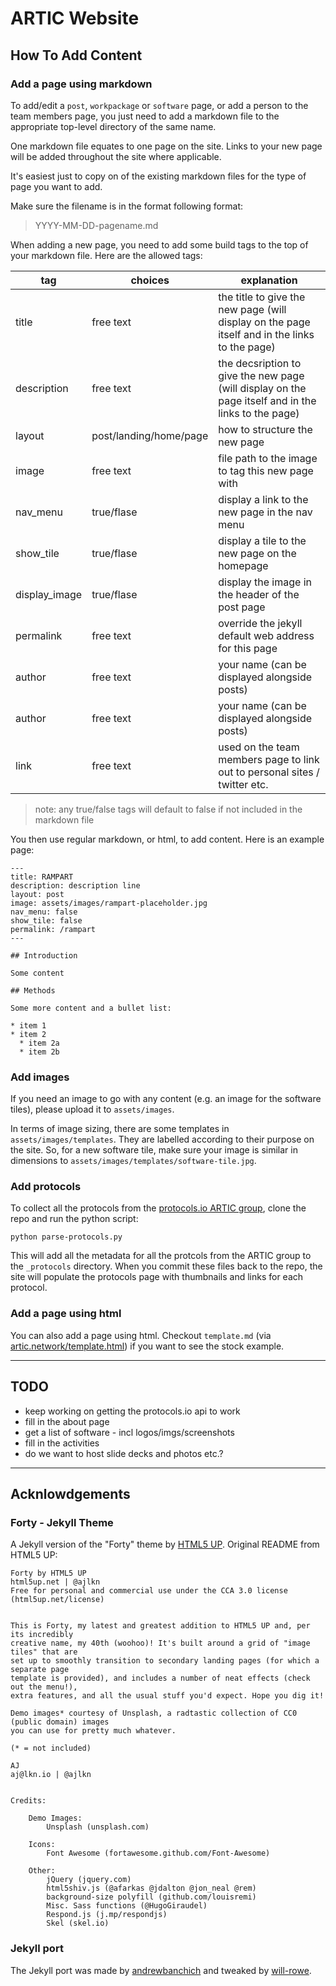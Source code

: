 # ARTIC Website

## How To Add Content

### Add a page using markdown

To add/edit a `post`, `workpackage` or `software` page, or add a person to the team members page, you just need to add a markdown file to the appropriate top-level directory of the same name.

One markdown file equates to one page on the site. Links to your new page will be added throughout the site where applicable.

It's easiest just to copy on of the existing markdown files for the type of page you want to add.

Make sure the filename is in the format following format:

> YYYY-MM-DD-pagename.md

When adding a new page, you need to add some build tags to the top of your markdown file. Here are the allowed tags:

| tag           | choices                | explanation                                                                                         |
| ------------- | ---------------------- | --------------------------------------------------------------------------------------------------- |
| title         | free text              | the title to give the new page (will display on the page itself and in the links to the page)       |
| description   | free text              | the decsription to give the new page (will display on the page itself and in the links to the page) |
| layout        | post/landing/home/page | how to structure the new page                                                                       |
| image         | free text              | file path to the image to tag this new page with                                                    |
| nav_menu      | true/flase             | display a link to the new page in the nav menu                                                      |
| show_tile     | true/flase             | display a tile to the new page on the homepage                                                      |
| display_image | true/flase             | display the image in the header of the post page                                                    |
| permalink     | free text              | override the jekyll default web address for this page                                               |
| author        | free text              | your name (can be displayed alongside posts)                                                        |
| author        | free text              | your name (can be displayed alongside posts)                                                        |
| link          | free text              | used on the team members page to link out to personal sites / twitter etc.                          |

> note: any true/false tags will default to false if not included in the markdown file

You then use regular markdown, or html, to add content. Here is an example page:

```
---
title: RAMPART
description: description line
layout: post
image: assets/images/rampart-placeholder.jpg
nav_menu: false
show_tile: false
permalink: /rampart
---

## Introduction

Some content

## Methods

Some more content and a bullet list:

* item 1
* item 2
  * item 2a
  * item 2b

```

### Add images

If you need an image to go with any content (e.g. an image for the software tiles), please upload it to `assets/images`.

In terms of image sizing, there are some templates in `assets/images/templates`. They are labelled according to their purpose on the site. So, for a new software tile, make sure your image is similar in dimensions to `assets/images/templates/software-tile.jpg`.

### Add protocols

To collect all the protocols from the [protocols.io ARTIC group](https://www.protocols.io/groups/artic), clone the repo and run the python script:

```
python parse-protocols.py
```

This will add all the metadata for all the protcols from the ARTIC group to the `_protocols` directory. When you commit these files back to the repo, the site will populate the protocols page with thumbnails and links for each protocol.

### Add a page using html

You can also add a page using html. Checkout `template.md` (via [artic.network/template.html](https://artic.network/template.html)) if you want to see the stock example. 

***

## TODO

* keep working on getting the protocols.io api to work
* fill in the about page
* get a list of software - incl logos/imgs/screenshots
* fill in the activities
* do we want to host slide decks and photos etc.?

***

## Acknlowdgements

### Forty - Jekyll Theme

A Jekyll version of the "Forty" theme by [HTML5 UP](https://html5up.net/). Original README from HTML5 UP:

```
Forty by HTML5 UP
html5up.net | @ajlkn
Free for personal and commercial use under the CCA 3.0 license (html5up.net/license)


This is Forty, my latest and greatest addition to HTML5 UP and, per its incredibly
creative name, my 40th (woohoo)! It's built around a grid of "image tiles" that are
set up to smoothly transition to secondary landing pages (for which a separate page
template is provided), and includes a number of neat effects (check out the menu!),
extra features, and all the usual stuff you'd expect. Hope you dig it!

Demo images* courtesy of Unsplash, a radtastic collection of CC0 (public domain) images
you can use for pretty much whatever.

(* = not included)

AJ
aj@lkn.io | @ajlkn


Credits:

	Demo Images:
		Unsplash (unsplash.com)

	Icons:
		Font Awesome (fortawesome.github.com/Font-Awesome)

	Other:
		jQuery (jquery.com)
		html5shiv.js (@afarkas @jdalton @jon_neal @rem)
		background-size polyfill (github.com/louisremi)
		Misc. Sass functions (@HugoGiraudel)
		Respond.js (j.mp/respondjs)
		Skel (skel.io)
```

### Jekyll port

The Jekyll port was made by [andrewbanchich](https://github.com/andrewbanchich/forty-jekyll-theme) and tweaked by [will-rowe](https://github.com/will-rowe).